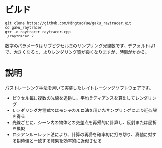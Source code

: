 # ビルド
```
git clone https://github.com/MingtaoYue/gaku_raytracer.git
cd gaku_raytracer
g++ -o raytracer raytracer.cpp
./raytracer 2
```
数字のパラメータはサブピクセル毎のサンプリング光線数です、デフォルトは1で、大きくなると、よりレンダリング質が良くなりますが、時間がかかる。
# 説明
パストレーシング手法を用いて実装したレイトレーシングソフトウェアです。
- ピクセル毎に複数の光線を追跡し、平均ラディアンスを算出してレンダリング
- レンダリング方程式ではモンテカルロ法を用いたサンプリングにより近似解を得る
- 光線ごとに、シーン内の物体との交差点を再帰的に計算し、反射または屈折を模擬
- ロシアンルーレット法により、計算の再帰を確率的に打ち切り、真値に対する期待値と一致する結果を効率的に近似させる




